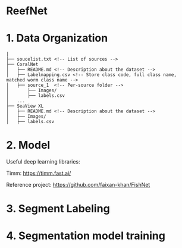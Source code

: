 # ReefNet

# 1. Data Organization
```
|
├── soucelist.txt <!-- List of sources -->
├── CoralNet
│   ├── README.md <!-- Description about the dataset -->
│   ├── Labelmapping.csv <!-- Store class code, full class name, matched worm class name -->
│   ├── source_1  <!-- Per-source folder -->
│       ├── Images/
│       ├── labels.csv
│   ...
├── SeaView XL
│   ├── README.md <!-- Description about the dataset -->
│   ├── Images/
│   ├── labels.csv
```


# 2. Model
Useful deep learning libraries:

Timm: https://timm.fast.ai/

Reference project: https://github.com/faixan-khan/FishNet

# 3. Segment Labeling

# 4. Segmentation model training
